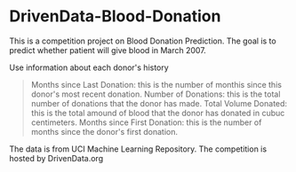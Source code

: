 # DrivenData-Blood-Donation

This is a competition project on Blood Donation Prediction. The goal is to predict whether patient will give blood in March 2007.

Use information about each donor's history

> Months since Last Donation: this is the number of monthis since this donor's most recent donation.
> Number of Donations: this is the total number of donations that the donor has made.
> Total Volume Donated: this is the total amound of blood that the donor has donated in cubuc centimeters.
> Months since First Donation: this is the number of months since the donor's first donation.

The data is from UCI Machine Learning Repository. The competition is hosted by DrivenData.org
